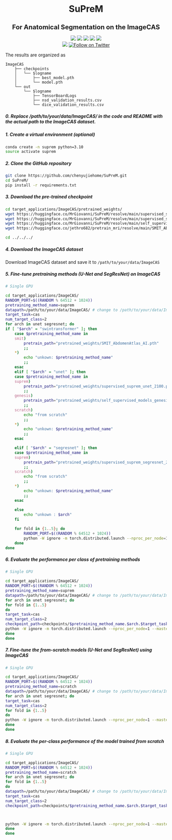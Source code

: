 <h1 align="center">SuPreM</h1>
<h3 align="center" style="font-size: 20px; margin-bottom: 4px">For Anatomical Segmentation on the ImageCAS</h3>
<p align="center">
    <a href='https://www.zongweiz.com/dataset'><img src='https://img.shields.io/badge/Project-Page-Green'></a> 
    <a href='https://www.cs.jhu.edu/~alanlab/Pubs23/li2023suprem.pdf'><img src='https://img.shields.io/badge/Paper-PDF-purple'></a> 
    <a href='document/promotion_slides.pdf'><img src='https://img.shields.io/badge/Slides-PDF-orange'></a> 
    <a href='document/dom_wse_poster.pdf'><img src='https://img.shields.io/badge/Poster-PDF-blue'></a> 
    <a href='https://www.cs.jhu.edu/news/ai-and-radiologists-unite-to-map-the-abdomen/'><img src='https://img.shields.io/badge/WSE-News-yellow'></a>
    <br/>
    <a href="https://github.com/MrGiovanni/SuPreM"><img src="https://img.shields.io/github/stars/MrGiovanni/SuPreM?style=social" /></a>
    <a href="https://twitter.com/bodymaps317"><img src="https://img.shields.io/twitter/follow/BodyMaps" alt="Follow on Twitter" /></a>
</p>
The results are organized as

```
ImageCAS
    ├── checkpoints
    │   └── $logname
    │       ├── best_model.pth
    │       └── model.pth
    └── out
        └── $logname
            ├── TensorBoardLogs
            ├── nsd_validation_results.csv
            └── dice_validation_results.csv
```
##### 0. Replace /path/to/your/data/ImageCAS/ in the code and README with the actual path to the ImageCAS dataset.

##### 1. Create a virtual environment (optional)

```bash
conda create -n suprem python=3.10
source activate suprem
```

##### 2. Clone the GitHub repository

```bash
git clone https://github.com/chenyujiehome/SuPreM.git
cd SuPreM/
pip install -r requirements.txt
```

##### 3. Download the pre-trained  checkpoint

```bash
cd target_applications/ImageCAS/pretrained_weights/
wget https://huggingface.co/MrGiovanni/SuPreM/resolve/main/supervised_suprem_unet_2100.pth
wget https://huggingface.co/MrGiovanni/SuPreM/resolve/main/supervised_suprem_segresnet_2100.pth
wget https://huggingface.co/MrGiovanni/SuPreM/resolve/main/self_supervised_models_genesis_unet_620.pt
wget https://huggingface.co/jethro682/pretrain_mri/resolve/main/SMIT_AbdomenAtlas_AI.pth

cd ../../../
```

##### 4. Download the ImageCAS dataset

Download ImageCAS dataset and save it to `/path/to/your/data/ImageCAS`

##### 5. Fine-tune pretraining methods (U-Net and SegResNet) on ImageCAS 
```bash
# Single GPU

cd target_applications/ImageCAS/
RANDOM_PORT=$((RANDOM % 64512 + 1024))
pretraining_method_name=suprem
datapath=/path/to/your/data/ImageCAS/ # change to /path/to/your/data/ImageCAS
target_task=cas
num_target_class=2
for arch in unet segresnet; do
if [ "$arch" = "swintransformer" ]; then
    case $pretraining_method_name in
    smit)
        pretrain_path="pretrained_weights/SMIT_AbdomenAtlas_AI.pth"
        ;;
    *)
        echo "unkown: $pretraining_method_name"
        ;;
    esac
    elif [ "$arch" = "unet" ]; then
    case $pretraining_method_name in 
    suprem)
        pretrain_path="pretrained_weights/supervised_suprem_unet_2100.pth"
        ;;
    genesis)
        pretrain_path="pretrained_weights/self_supervised_models_genesis_unet_620.pt"
        ;;
    scratch)
        echo "from scratch"
        ;;
    *)
        echo "unkown: $pretraining_method_name"
        ;;
    esac

    elif [ "$arch" = "segresnet" ]; then
    case $pretraining_method_name in 
    suprem)
        pretrain_path="pretrained_weights/supervised_suprem_segresnet_2100.pth"
        ;;
    scratch)
        echo "from scratch"
        ;;
    *)
        echo "unkown: $pretraining_method_name"
        ;;
    esac
        
    else
        echo "unkown : $arch"
    fi

    for fold in {1..5}; do
        RANDOM_PORT=$((RANDOM % 64512 + 1024))
        python -W ignore -m torch.distributed.launch --nproc_per_node=1 --master_port=$RANDOM_PORT train.py   --model_backbone $arch --log_name $pretraining_method_name.$arch.$target_task.fold$fold --map_type $target_task --num_class $num_target_class --dataset_path $datapath --num_workers 8 --batch_size 2 --pretrain $pretrain_path --fold $fold --pretraining_method_name $pretraining_method_name
    done
done
```

##### 6. Evaluate the performance per class of pretraining methods

```bash
# Single GPU

cd target_applications/ImageCAS/
RANDOM_PORT=$((RANDOM % 64512 + 1024))
pretraining_method_name=suprem
datapath=/path/to/your/data/ImageCAS/ # change to /path/to/your/data/ImageCAS
for arch in unet segresnet; do
for fold in {1..5}
do
target_task=cas
num_target_class=2
checkpoint_path=checkpoints/$pretraining_method_name.$arch.$target_task.fold$fold/best_model.pth
python -W ignore -m torch.distributed.launch --nproc_per_node=1 --master_port=$RANDOM_PORT test.py   --model_backbone $arch --log_name $pretraining_method_name.$arch.$target_task.fold$fold --map_type $target_task --num_class $num_target_class --dataset_path $datapath --num_workers 8 --batch_size 2 --pretrain $checkpoint_path  --fold $fold --pretraining_method_name $pretraining_method_name
done
done
```

##### 7. Fine-tune the from-scratch models (U-Net and SegResNet) using ImageCAS

```bash
# Single GPU

cd target_applications/ImageCAS/
RANDOM_PORT=$((RANDOM % 64512 + 1024))
pretraining_method_name=scratch
datapath=/path/to/your/data/ImageCAS/ # change to /path/to/your/data/ImageCAS
for arch in unet segresnet; do
target_task=cas
num_target_class=2
for fold in {1..5}
do
python -W ignore -m torch.distributed.launch --nproc_per_node=1 --master_port=$RANDOM_PORT train.py   --model_backbone $arch --log_name $pretraining_method_name.$arch.$target_task.fold$fold --map_type $target_task --num_class $num_target_class --dataset_path $datapath --num_workers 8 --batch_size 2  --fold $fold --pretraining_method_name $pretraining_method_name
done
done
```

##### 8. Evaluate the per-class performance of the model trained from scratch

```bash
# Single GPU

cd target_applications/ImageCAS/
RANDOM_PORT=$((RANDOM % 64512 + 1024))
pretraining_method_name=scratch
for arch in unet segresnet; do
for fold in {1..5}
do
datapath=/path/to/your/data/ImageCAS/ # change to /path/to/your/data/ImageCAS
target_task=cas
num_target_class=2
checkpoint_path=checkpoints/$pretraining_method_name.$arch.$target_task.fold$fold/best_model.pth



python -W ignore -m torch.distributed.launch --nproc_per_node=1 --master_port=$RANDOM_PORT test.py   --model_backbone $arch --log_name $pretraining_method_name.$arch.$target_task.fold$fold --map_type $target_task --num_class $num_target_class --dataset_path $datapath --num_workers 8 --batch_size 2 --pretrain $checkpoint_path  --fold $fold --pretraining_method_name $pretraining_method_name
done
done
```



